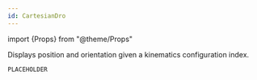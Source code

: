 ```yaml
---
id: CartesianDro
---
```


import {Props} from "@theme/Props"

Displays position and orientation given a kinematics configuration index.

```jsx gb=CartesianDro/CartesianDro_example.jsx showUnits
PLACEHOLDER
```

<Props of="CartesianDro"/>



